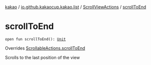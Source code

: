 [kakao](../../index.md) / [io.github.kakaocup.kakao.list](../index.md) / [ScrollViewActions](index.md) / [scrollToEnd](./scroll-to-end.md)

# scrollToEnd

`open fun scrollToEnd(): `[`Unit`](https://kotlinlang.org/api/latest/jvm/stdlib/kotlin/-unit/index.html)

Overrides [ScrollableActions.scrollToEnd](../../io.github.kakaocup.kakao.common.actions/-scrollable-actions/scroll-to-end.md)

Scrolls to the last position of the view

